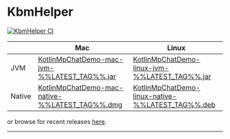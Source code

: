 # KbmHelper

[![KbmHelper CI](https://github.com/SaschaZ/KotlinMpChatDemo/actions/workflows/main.yml/badge.svg?branch=%%LATEST_TAG%%)](https://github.com/SaschaZ/KotlinMpChatDemo/actions/workflows/main.yml)

|  | Mac | Linux |
|---|-----|-----|
| JVM | [KotlinMpChatDemo-mac-jvm-%%LATEST_TAG%%.jar](http://zieger.dev/files/MpChatDemo/%%LATEST_TAG%%/MpChatDemo-mac-jvm-%%LATEST_TAG%%.jar) | [KotlinMpChatDemo-linux-jvm-%%LATEST_TAG%%.jar](http://zieger.dev/files/KbmHelper/%%LATEST_TAG%%/MpChatDemo-linux-jvm-%%LATEST_TAG%%.jar) |
| Native | [KotlinMpChatDemo-mac-native-%%LATEST_TAG%%.dmg](http://zieger.dev/files/MpChatDemo/%%LATEST_TAG%%/MpChatDemo-mac-native-%%LATEST_TAG%%.dmg) | [KotlinMpChatDemo-linux-native-%%LATEST_TAG%%.deb](http://zieger.dev/files/KbmHelper/%%LATEST_TAG%%/MpChatDemo-linux-native-%%LATEST_TAG%%.deb) |

or browse for recent releases [here](https://zieger.dev/files/MpChatDemo).

---

